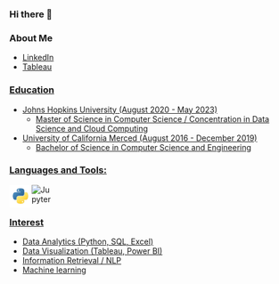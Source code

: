 ### Hi there 👋


### About Me
<!-- - <a href="https://whehdwns.github.io/DongjunCho/"> Portfolio Website -->
- <a href="https://www.linkedin.com/in/dongjun-dj-cho/"> LinkedIn
- <a href=https://public.tableau.com/app/profile/dongjun.cho#!/> Tableau

### Education
- Johns Hopkins University (August 2020 - May 2023)
	- Master of Science in Computer Science / Concentration in Data Science and Cloud Computing
- University of California Merced (August 2016 - December 2019)
 	- Bachelor of Science in Computer Science and Engineering

### Languages and Tools:
<img align="left" alt="Python" width="40px" src="https://raw.githubusercontent.com/github/explore/80688e429a7d4ef2fca1e82350fe8e3517d3494d/topics/python/python.png"/>
<img align="left" alt="Jupyter" width="40px" src="https://upload.wikimedia.org/wikipedia/commons/thumb/3/38/Jupyter_logo.svg/883px-Jupyter_logo.svg.png"/><br />
<br />


### Interest
- Data Analytics (Python, SQL, Excel)
- Data Visualization (Tableau, Power BI)
- Information Retrieval / NLP
- Machine learning 


<!-- [![Top Langs](https://github-readme-stats.vercel.app/api/top-langs/?username=whehdwns)](https://github.com/whehdwns?tab=repositories) -->

<!--
**whehdwns/whehdwns** is a ✨ _special_ ✨ repository because its `README.md` (this file) appears on your GitHub profile.

Here are some ideas to get you started:

- 🔭 I’m currently working on ...
- 🌱 I’m currently learning ...
- 👯 I’m looking to collaborate on ...
- 🤔 I’m looking for help with ...
- 💬 Ask me about ...
- 📫 How to reach me: ...
- 😄 Pronouns: ...
- ⚡ Fun fact: ...
-->

<!--
 <div align=center>
	
[![whehdwns's github stats](https://github-readme-stats.vercel.app/api?username=whehdwns)](https://github.com/anuraghazra/github-readme-stats)<br>
[![Hits](https://hits.seeyoufarm.com/api/count/incr/badge.svg?url=https%3A%2F%2Fgithub.com%2Frlagywns0213&count_bg=%2379C83D&title_bg=%23555555&icon=&icon_color=%23E7E7E7&title=%EC%A1%B0%ED%9A%8C+%EC%88%98&edge_flat=false)](https://hits.seeyoufarm.com)
	
 </div>
-->
